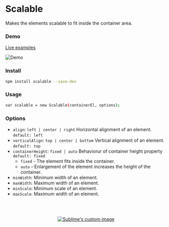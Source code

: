 # Scalable
Makes the elements scalable to fit inside the container area.

### Demo
[Live examples][github_link]

![Demo](https://scriptartist.github.io/Scalable/images/demo1.gif)

[github_link]:https://scriptartist.github.io/Scalable/#demo

### Install

```sh
npm install scalable --save-dev
```

### Usage

```sh
var scalable = new Scalable(containerEl, options);
```

### Options
+ `align`: `left | center | right` Horizontal alignment of an element. `default: left`
+ `verticalAlign`: `top | center | bottom` Vertical alignment of an element. `default: top`
+ `containerHeight`: `fixed | auto` Behaviorur of container height property  `default: fixed`
  + `fixed` - The element fits inside the container.
  + `auto` - Enlargement of the element increases the height of the container.
+ `minWidth`: Minimum width of an element.
+ `maxWidth`: Maximum width of an element.
+ `minScale`: Minimum scale of an element.
+ `maxScale`: Maximum width of an element.

<br/>
<br/>

<p align="center">
  <a href="https://www.patreon.com/user?u=7381058"><img src="https://scriptartist.github.io/Scalable/images/PatreonButton.png?raw=true" alt="Sublime's custom image"/></a>
</p>
